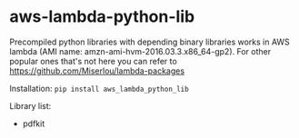 # aws-lambda-python-lib
Precompiled python libraries with depending binary libraries works in AWS lambda (AMI name: amzn-ami-hvm-2016.03.3.x86_64-gp2). For other popular ones that's not here you can refer to https://github.com/Miserlou/lambda-packages

Installation: `pip install aws_lambda_python_lib`

Library list:

- pdfkit
